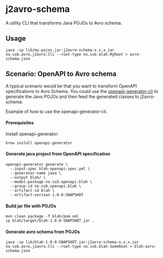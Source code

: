 # j2avro-schema

A utility CLI that transforms Java POJOs to Avro schema.

## Usage
```shell
java -cp lib/my-pojos.jar:j2avro-schema-x.x.x.jar no.ssb.avro.j2avro.Cli --root-type no.ssb.blah.MyRoot > avro-schema.json
```

## Scenario: OpenAPI to Avro schema

A typical scenario would be that you want to transform OpenAPI specifications to Avro Schema.
You could use the [openapi-generator-cli](https://github.com/OpenAPITools/openapi-generator/tree/master/modules/openapi-generator-cli)
to generate the Java POJOs and then feed the generated classes to j2avro-schema.

Example of how to use the openapi-generator-cli.

#### Prerequisites
Install openapi-generator:
```shell
brew install openapi-generator
```

#### Generate java project from OpenAPI specification
```shell
openapi-generator generate \
  --input-spec blah-openapi-spec.yml \
  --generator-name java \
  --output blah/ \
  --model-package no.ssb.openapi.blah \
  --group-id no.ssb.openapi.blah \
  --artifact-id blah \
  --artifact-version 1.0.0-SNAPSHOT
```

#### Build jar file with POJOs
```shell
mvn clean package -f blah/pom.xml
cp blah/target/blah-1.0.0-SNAPSHOT.jar .
```

#### Generate avro schema from POJOs
```shell
java -cp lib/blah-1.0.0-SNAPSHOT.jar:j2avro-schema-x.x.x.jar no.ssb.avro.j2avro.Cli --root-type no.ssb.blah.SomeRoot > blah-avro-schema.json
```
